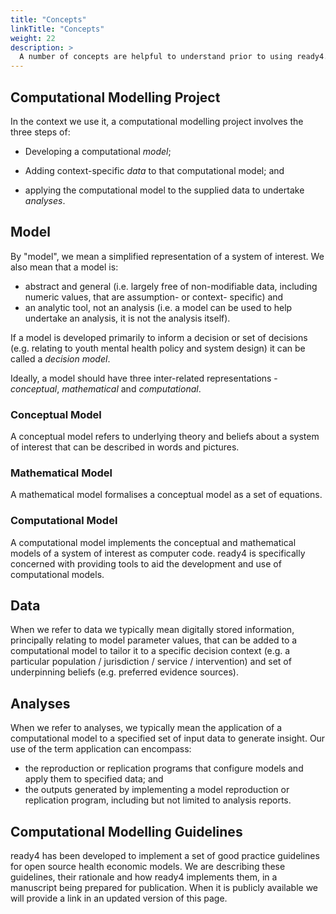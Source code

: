 ```yaml
---
title: "Concepts"
linkTitle: "Concepts"
weight: 22
description: >
  A number of concepts are helpful to understand prior to using ready4.
---
```


## Computational Modelling Project
In the context we use it, a computational modelling project involves the three steps of:

- Developing a computational *model*;

- Adding context-specific *data* to that computational model; and

- applying the computational model to the supplied data to undertake *analyses*.

## Model
By "model", we mean a simplified representation of a system of interest. We also mean that a model is:

- abstract and general (i.e. largely free of non-modifiable data, including numeric values, that are assumption- or context- specific) and
- an analytic tool, not an analysis (i.e. a model can be used to help undertake an analysis, it is not the analysis itself).

If a model is developed primarily to inform a decision or set of decisions (e.g. relating to youth mental health policy and system design) it can be called a *decision model*. 

Ideally, a model should have three inter-related representations - *conceptual*, *mathematical* and *computational*. 
 
### Conceptual Model
A conceptual model refers to underlying theory and beliefs about a system of interest that can be described in words and pictures.

### Mathematical Model
A mathematical model formalises a conceptual model as a set of equations.

### Computational Model
A computational model implements the conceptual and mathematical models of a system of interest as computer code. ready4 is specifically concerned with providing tools to aid the development and use of computational models.

## Data
When we refer to data we typically mean digitally stored information, principally relating to model parameter values, that can be added to a computational model to tailor it to a specific decision context (e.g. a particular population / jurisdiction / service / intervention) and set of underpinning beliefs (e.g. preferred evidence sources).

## Analyses
When we refer to analyses, we typically mean the application of a computational model to a specified set of input data to generate insight. Our use of the term application can encompass:

- the reproduction or replication programs that configure models and apply them to specified data; and
- the outputs generated by implementing a model reproduction or replication program, including but not limited to analysis reports.

## Computational Modelling Guidelines
ready4 has been developed to implement a set of good practice guidelines for open source health economic models. We are describing these guidelines, their rationale and how ready4 implements them, in a manuscript being prepared for publication. When it is publicly available we will provide a link in an updated version of this page.



